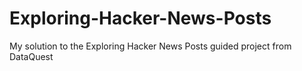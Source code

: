 # Exploring-Hacker-News-Posts

My solution to the Exploring Hacker News Posts guided project from DataQuest
